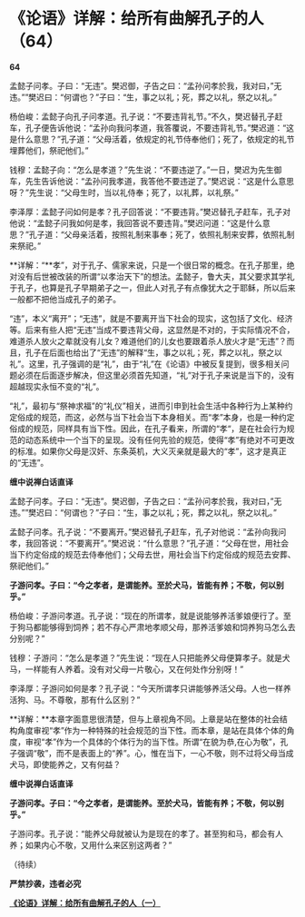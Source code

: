 《论语》详解：给所有曲解孔子的人（64）
====

			

**64**

孟懿子问孝。子曰：“无违”。樊迟御，子告之曰：“孟孙问孝於我，我对曰，”无违。””樊迟曰：“何谓也？”子曰：“生，事之以礼；死，葬之以礼，祭之以礼。”

杨伯峻：孟懿子向孔子问孝道。孔子说：“不要违背礼节。”不久，樊迟替孔子赶车，孔子便告诉他说：“孟孙向我问孝道，我答覆说，不要违背礼节。”樊迟道：“这是什么意思？”孔子道：“父母活着，依规定的礼节侍奉他们；死了，依规定的礼节埋葬他们，祭祀他们。”

钱穆：孟懿子向：“怎么是孝道？”先生说：“不要违逆了。”一日，樊迟为先生御车，先生告诉他说：“孟孙问我孝道，我答他不要违逆了。”樊迟说：“这是什么意思呀？”先生说：“父母生时，当以礼侍奉；死了，以礼葬，以礼祭。”

李泽厚：孟懿子问如何是孝？孔子回答说：“不要违背。”樊迟替孔子赶车，孔子对他说：“孟懿子问我如何是孝，我回答说不要违背。”樊迟问道：“这是什么意思？”孔子道：“父母亲活着，按照礼制来事奉；死了，依照礼制来安葬，依照礼制来祭祀。”

**详解：“**孝”，对于孔子、儒家来说，只是一个很日常的概念。在孔子那里，绝对没有后世被改装的所谓“以孝治天下”的想法。孟懿子，鲁大夫，其父要求其学礼于孔子，也算是孔子早期弟子之一，但此人对孔子有点像犹大之于耶稣，所以后来一般都不把他当成孔子的弟子。

“违”，本义“离开”；“无违”，就是不要离开当下社会的现实，这包括了文化、经济等。后来有些人把“无违”当成不要违背父母，这显然是不对的，于实际情况不合，难道杀人放火之辈就没有儿女？难道他们的儿女也要跟着杀人放火才是“无违”？而且，孔子在后面也给出了“无违”的解释“生，事之以礼；死，葬之以礼，祭之以礼”。这里，孔子强调的是“礼”，由于“礼”在《论语》中被反复提到，很多相关问题必须在后面逐步解决，但这里必须首先知道，“礼”对于孔子来说是当下的，没有超越现实永恒不变的“礼”。

“礼”，最初与“祭神求福”的“礼仪”相关，进而引申到社会生活中各种行为上某种约定俗成的规范，而这，必然与当下社会当下本身相关。而“孝”本身，也是一种约定俗成的规范，同样具有当下性。因此，在孔子看来，所谓的“孝“，是在社会行为规范的动态系统中一个当下的呈现。没有任何先验的规范，使得“孝”有绝对不可更改的标准。如果你父母是汉奸、东条英机，大义灭亲就是最大的“孝”，这才是真正的“无违”。

**缠中说禅白话直译**

孟懿子问孝。子曰：“无违”。樊迟御，子告之曰：“孟孙问孝於我，我对曰，”无违。””樊迟曰：“何谓也？”子曰：“生，事之以礼；死，葬之以礼，祭之以礼。”

孟懿子问孝。孔子说：“不要离开。”樊迟替孔子赶车，孔子对他说：“孟孙向我问孝，我回答说：“不要离开”。”樊迟说：“什么意思？”孔子道：“父母在世，用社会当下约定俗成的规范去侍奉他们；父母去世，用社会当下约定俗成的规范去安葬、祭祀他们。”

**子游问孝。子曰：“今之孝者，是谓能养。至於犬马，皆能有养；不敬，何以别乎。”**

杨伯峻：子游问孝道。孔子说：“现在的所谓孝，就是说能够养活爹娘便行了。至于狗马都能够得到饲养；若不存心严肃地孝顺父母，那养活爹娘和饲养狗马怎么去分别呢？”

钱穆：子游问：“怎么是孝道？”先生说：“现在人只把能养父母便算孝子。就是犬马，一样能有人养着。没有对父母一片敬心，又在何处作分别呀！”

李泽厚：子游问如何是孝？孔子说：“今天所谓孝只讲能够养活父母。人也一样养活狗、马。不尊敬，那有什么区别？”

**详解：**本章字面意思很清楚，但与上章视角不同。上章是站在整体的社会结构角度审视“孝”作为一种特殊的社会规范的当下性。而本章，是站在具体个体的角度，审视“孝”作为一个具体的个体行为的当下性。所谓“在貌为恭,在心为敬”，孔子强调“敬”，而不是表面上的“养”。心，惟在当下，一心不敬，则不过将父母当成犬马，即使能养之，又有何益？

**缠中说禅白话直译**

**子游问孝。子曰：“今之孝者，是谓能养。至於犬马，皆能有养；不敬，何以别乎。”**

子游问孝。孔子说：“能养父母就被认为是现在的孝了。甚至狗和马，都会有人养；如果内心不敬，又用什么来区别这两者？”

（待续）

**严禁抄袭，违者必究**

[**《论语》详解：给所有曲解孔子的人（一）**](http://blog.sina.com.cn/u/486e105c010006n3)
